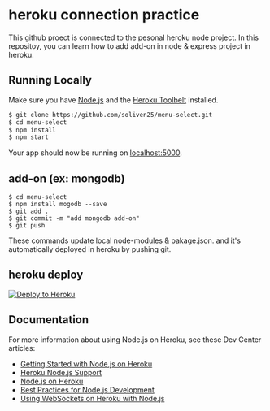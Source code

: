 # heroku connection practice

This github proect is connected to the pesonal heroku node project.
In this repositoy, you can learn how to add add-on in node & express project in heroku.

## Running Locally

Make sure you have [Node.js](http://nodejs.org/) and the [Heroku Toolbelt](https://toolbelt.heroku.com/) installed.

```sh
$ git clone https://github.com/soliven25/menu-select.git
$ cd menu-select
$ npm install
$ npm start
```

Your app should now be running on [localhost:5000](http://localhost:5000/).

## add-on (ex: mongodb)

```
$ cd menu-select
$ npm install mogodb --save
$ git add .
$ git commit -m "add mongodb add-on"
$ git push
```
These commands update local node-modules & pakage.json. and it's automatically deployed in heroku by pushing git.

## heroku deploy

[![Deploy to Heroku](https://www.herokucdn.com/deploy/button.png)](https://heroku.com/deploy)

## Documentation

For more information about using Node.js on Heroku, see these Dev Center articles:

- [Getting Started with Node.js on Heroku](https://devcenter.heroku.com/articles/getting-started-with-nodejs)
- [Heroku Node.js Support](https://devcenter.heroku.com/articles/nodejs-support)
- [Node.js on Heroku](https://devcenter.heroku.com/categories/nodejs)
- [Best Practices for Node.js Development](https://devcenter.heroku.com/articles/node-best-practices)
- [Using WebSockets on Heroku with Node.js](https://devcenter.heroku.com/articles/node-websockets)
